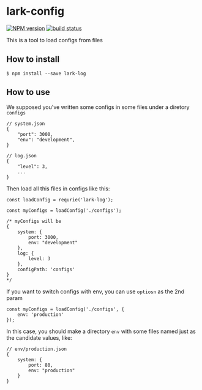lark-config
===============

[![NPM version][npm-image]][npm-url]
[![build status][travis-image]][travis-url]

This is a tool to load configs from files

## How to install

```
$ npm install --save lark-log
```

## How to use

We supposed you've written some configs in some files under a diretory `configs`
```
// system.json
{
    "port": 3000,
    "env": "development",
}

// log.json
{
    "level": 3,
    ...
}
```

Then load all this files in configs like this:
```
const loadConfig = requrie('lark-log');

const myConfigs = loadConfig('./configs');

/* myConfigs will be
{
    system: {
        port: 3000,
        env: "development"
    },
    log: {
        level: 3
    },
    configPath: 'configs'
}
*/

```

If you want to switch configs with env, you can use `optiosn` as the 2nd param
```
const myConfigs = loadConfig('./configs', {
    env: 'production'
});
```
In this case, you should make a directory `env` with some files named just as the candidate values, like:
```
// env/production.json
{
    system: {
        port: 80,
        env: "production"
    }
}
```


[npm-image]: https://img.shields.io/npm/v/lark-config.svg?style=flat-square
[npm-url]: https://npmjs.org/package/lark-config
[travis-image]: https://img.shields.io/travis/larkjs/lark-config/master.svg?style=flat-square
[travis-url]: https://travis-ci.org/larkjs/lark-config
